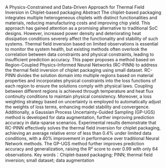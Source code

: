 A Physics-Constrained and Data-Driven Approach for Thermal Field Inversion in Chiplet-based packaging
Abstract
The chiplet-based packaging integrates multiple heterogeneous chiplets with distinct functionalities and materials, reducing manufacturing costs and improving chip yield. This approach has gained attention as a promising alternative to traditional SoC designs. However, increased power density and deteriorating heat dissipation conditions severely affect the functionality and stability of such systems. Thermal field inversion based on limited observations is essential to monitor the system health, but existing methods often overlook the correlation between data constraints and physical constraints, leading to insufficient prediction accuracy. This paper proposes a method based on Region-Coupled Physics-Informed Neural Networks (RC-PINN) to address the thermal field inversion of chiplet packaging using small dataset. RC-PINN divides the solution domain into multiple regions based on material properties and incorporates physical constraints into the loss functions of each region to ensure the solutions comply with physical laws. Coupling between different regions is achieved through temperature and heat flux continuity conditions to maintain physical consistency. Moreover, a loss weighting strategy based on uncertainty is employed to automatically adjust the weights of loss terms, enhancing model stability and convergence. Additionally, a Gaussian Process Uncertainty-Guided Sampling (GP-UGS) method is developed for data augmentation, further improving prediction accuracy in data-sparse scenarios. Experimental results demonstrate that RC-PINN effectively solves the thermal field inversion for chiplet packaging, achieving an average relative error of less than 0.4% under limited data conditions, with a 40% improvement in performance over traditional Neural Network methods. The GP-UGS method further improves prediction accuracy and generalization, raising the R² score to over 0.99 with only 64 observations.
Key words：Chiplet-based packaging; PINN; thermal field inversion; small dataset; data augmentation
